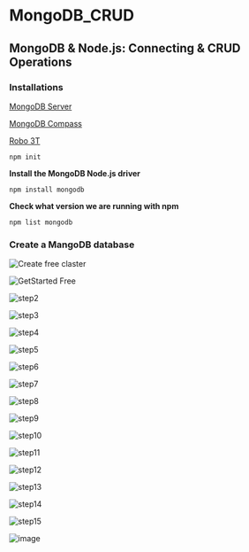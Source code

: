 # MongoDB_CRUD
## MongoDB &amp; Node.js: Connecting &amp; CRUD Operations

### Installations

[MongoDB Server](https://www.mongodb.com/try/download) 

[MongoDB Compass](https://www.mongodb.com/try/download/compass) 

[Robo 3T](https://robomongo.org/download)

	npm init

__Install the MongoDB Node.js driver__

	npm install mongodb
	
__Check what version we are running with npm__
	
	npm list mongodb

### Create a MangoDB database ###

![Create free claster](https://user-images.githubusercontent.com/75089445/128773123-aa9cc09c-b45e-4054-bebe-4fea33a61f7b.png)

![GetStarted Free](https://user-images.githubusercontent.com/75089445/128773138-27fc6541-823d-456f-9868-7ae341859ec3.png)

![step2](https://user-images.githubusercontent.com/75089445/128773144-1965b047-de28-42c0-a114-6171cec94b83.png)

![step3](https://user-images.githubusercontent.com/75089445/128773148-ae3adfed-8289-4ed4-9423-b4b9d414b72c.png)

![step4](https://user-images.githubusercontent.com/75089445/128773157-90f13ccf-bafc-4999-9a82-a930f348dc42.png)

![step5](https://user-images.githubusercontent.com/75089445/128773162-9a2166ce-4e63-4131-9e79-0bb1d63813d9.png)

![step6](https://user-images.githubusercontent.com/75089445/128773167-9ff7e52b-e9c9-4f39-8c7e-798982877339.png)

![step7](https://user-images.githubusercontent.com/75089445/128773175-0a6929a3-d767-4172-b449-15abf73fdc7f.png)

![step8](https://user-images.githubusercontent.com/75089445/128773186-ad19f6b2-5941-4fad-bf56-2285665ae6f7.png)

![step9](https://user-images.githubusercontent.com/75089445/128773199-0adf9599-4265-4406-9e0f-dde6a31f3a3d.png)

![step10](https://user-images.githubusercontent.com/75089445/128773205-de8e516f-d2c4-464a-9f8d-72f41b848ea0.png)

![step11](https://user-images.githubusercontent.com/75089445/128773210-15e449f8-e8c4-43c2-9e1e-a1a8146384c0.png)

![step12](https://user-images.githubusercontent.com/75089445/128773214-a4310c22-79f3-48e3-9e09-045fc2b6d33e.png)

![step13](https://user-images.githubusercontent.com/75089445/128773217-036b0669-afac-4370-8d9b-17df69a951d1.png)

![step14](https://user-images.githubusercontent.com/75089445/128774092-c4f60c2d-b17a-4d10-8a2f-fab663c3050d.png)

![step15](https://user-images.githubusercontent.com/75089445/128773245-055aa49f-75a6-4dde-b0c3-4f0c24c38201.png)

![image](https://user-images.githubusercontent.com/75089445/128773687-8491fc52-641d-470b-aa4a-5768ed391870.png)

